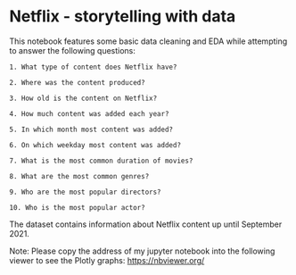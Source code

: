 # Netflix - storytelling with data

This notebook features some basic data cleaning and EDA while attempting to answer the following questions:

	1. What type of content does Netflix have?

	2. Where was the content produced?

	3. How old is the content on Netflix?

	4. How much content was added each year?

	5. In which month most content was added?

	6. On which weekday most content was added?

	7. What is the most common duration of movies?

	8. What are the most common genres?

	9. Who are the most popular directors?

	10. Who is the most popular actor?

The dataset contains information about Netflix content up until September 2021.

Note: Please copy the address of my jupyter notebook into the following viewer to see the Plotly graphs: https://nbviewer.org/
